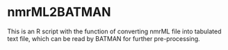 # nmrML2BATMAN

This is an R script with the function of converting nmrML file into tabulated text file, which can be read by BATMAN for further pre-processing.
